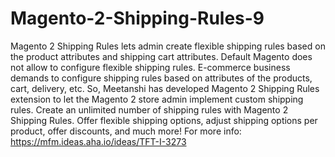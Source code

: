 # Magento-2-Shipping-Rules-9
Magento 2 Shipping Rules lets admin create flexible shipping rules based on the product attributes and shipping cart attributes. Default Magento does not allow to configure flexible shipping rules. E-commerce business demands to configure shipping rules based on attributes of the products, cart, delivery, etc. So, Meetanshi has developed Magento 2 Shipping Rules extension to let the Magento 2 store admin implement custom shipping rules. Create an unlimited number of shipping rules with Magento 2 Shipping Rules. Offer flexible shipping options, adjust shipping options per product, offer discounts, and much more! For more info: https://mfm.ideas.aha.io/ideas/TFT-I-3273
